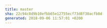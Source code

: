 ```yaml
---
title: master
sha: 22c94c8d9b10efbb65e12755ecf73d8f30acfb8d
generated: 2018-09-06 11:57:01 +0200
---
```

